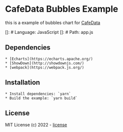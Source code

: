# CafeData Bubbles Example

this is a example of bubbles chart for [CafeData](https://cafedata.io)

[]: # Language: JavaScript
[]: # Path: app.js

## Dependencies

    * [Echarts](https://echarts.apache.org/)
    * [ShowDown](http://showdownjs.com/)
    * [webpack](https://webpack.js.org/)

## Installation

    * Install dependencies: `yarn`
    * Build the example: `yarn build`

## License

MIT License (c) 2022 - [license](./LICENSE)
